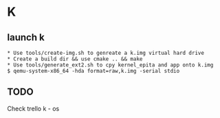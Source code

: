 K
=

launch k
--------
	* Use tools/create-img.sh to genreate a k.img virtual hard drive
	* Create a build dir && use cmake .. && make
	* Use tools/generate_ext2.sh to cpy kernel_epita and app onto k.img
	$ qemu-system-x86_64 -hda format=raw,k.img -serial stdio

TODO
----

Check trello k - os
